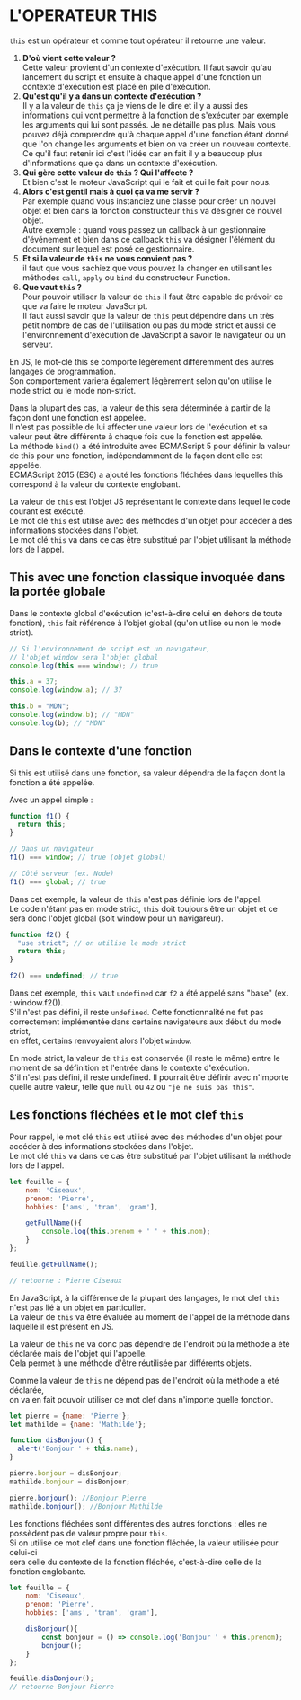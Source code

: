 # L'OPERATEUR THIS

`this` est un opérateur et comme tout opérateur il retourne une valeur.
1. **D'où vient cette valeur ?**<br> 
Cette valeur provient d'un contexte d'exécution. Il faut savoir qu'au lancement du script et ensuite à chaque appel d'une fonction un contexte d'exécution est placé en pile d'exécution.
2. **Qu'est qu'il y a dans un contexte d'exécution ?**<br> 
Il y a la valeur de `this` ça je viens de le dire et il y a aussi des informations qui vont permettre à la fonction de s'exécuter par exemple les arguments qui lui sont passés. Je ne détaille pas plus. Mais vous pouvez déjà comprendre qu'à chaque appel d'une fonction étant donné que l'on change les arguments et bien on va créer un nouveau contexte. Ce qu'il faut retenir ici c'est l'idée car en fait il y a beaucoup plus d'informations que ça dans un contexte d'exécution.
3. **Qui gère cette valeur de `this` ? Qui l'affecte ?**<br> 
Et bien c'est le moteur JavaScript qui le fait et qui le fait pour nous.
4. **Alors c'est gentil mais à quoi ça va me servir ?**<br> 
Par exemple quand vous instanciez une classe pour créer un nouvel objet et bien dans la fonction constructeur `this` va désigner ce nouvel objet.<br> 
Autre exemple : quand vous passez un callback à un gestionnaire d'événement et bien dans ce callback `this` va désigner l'élément du document sur lequel est posé ce gestionnaire.
5. **Et si la valeur de `this` ne vous convient pas ?**<br>
il faut que vous sachiez que vous pouvez la changer en utilisant les méthodes `call`, `apply` ou `bind` du constructeur Function.
6. **Que vaut `this` ?**<br> 
Pour pouvoir utiliser la valeur de `this` il faut être capable de prévoir ce que va faire le moteur JavaScript.<br>
Il faut aussi savoir que la valeur de `this` peut dépendre dans un très petit nombre de cas de l'utilisation ou pas du mode strict et aussi de l'environnement d'exécution de JavaScript à savoir le navigateur ou un serveur.

En JS, le mot-clé this se comporte légèrement différemment des autres langages de programmation.<br>
Son comportement variera également légèrement selon qu'on utilise le mode strict ou le mode non-strict.<br>

Dans la plupart des cas, la valeur de this sera déterminée à partir de la façon dont une fonction est appelée.<br>
Il n'est pas possible de lui affecter une valeur lors de l'exécution et sa valeur peut être différente à chaque fois que la fonction est appelée.<br>
La méthode `bind()` a été introduite avec ECMAScript 5 pour définir la valeur de this pour une fonction, indépendamment de la façon dont elle est appelée.<br>
ECMAScript 2015 (ES6) a ajouté les fonctions fléchées dans lequelles this correspond à la valeur du contexte englobant.<br>

La valeur de `this` est l'objet JS représentant le contexte dans lequel le code courant est exécuté.<br>
Le mot clé `this` est utilisé avec des méthodes d'un objet pour accéder à des informations stockées dans l'objet.<br>
Le mot clé `this` va dans ce cas être substitué par l'objet utilisant la méthode lors de l'appel.

## This avec une fonction classique invoquée dans la portée globale

Dans le contexte global d'exécution (c'est-à-dire celui en dehors de toute fonction), `this` fait référence à l'objet global (qu'on utilise ou non le mode strict).

```Javascript
// Si l'environnement de script est un navigateur,
// l'objet window sera l'objet global
console.log(this === window); // true

this.a = 37;
console.log(window.a); // 37

this.b = "MDN";
console.log(window.b); // "MDN"
console.log(b); // "MDN"
```

## Dans le contexte d'une fonction

Si this est utilisé dans une fonction, sa valeur dépendra de la façon dont la fonction a été appelée.

Avec un appel simple :
```Javascript
function f1() {
  return this;
}

// Dans un navigateur
f1() === window; // true (objet global)

// Côté serveur (ex. Node)
f1() === global; // true
```

Dans cet exemple, la valeur de `this` n'est pas définie lors de l'appel.<br>
Le code n'étant pas en mode strict, `this` doit toujours être un objet et ce sera donc l'objet global (soit window pour un navigareur).<br>

```Javascript
function f2() {
  "use strict"; // on utilise le mode strict
  return this;
}

f2() === undefined; // true
```
Dans cet exemple, `this` vaut `undefined` car `f2` a été appelé sans "base" (ex. : window.f2()).<br>
S'il n'est pas défini, il reste `undefined`. Cette fonctionnalité ne fut pas correctement implémentée dans certains navigateurs aux début du mode strict,<br>
en effet, certains renvoyaient alors l'objet `window`.

En mode strict, la valeur de `this` est conservée (il reste le même) entre le moment de sa définition et l'entrée dans le contexte d'exécution.<br>
S'il n'est pas défini, il reste undefined. Il pourrait être définir avec n'importe quelle autre valeur, telle que `null` ou `42` ou `"je ne suis pas this"`.

## Les fonctions fléchées et le mot clef `this`

Pour rappel, le mot clé `this` est utilisé avec des méthodes d'un objet pour accéder à des informations stockées dans l'objet.<br>
Le mot clé `this` va dans ce cas être substitué par l'objet utilisant la méthode lors de l'appel.

```javascript
let feuille = {
    nom: 'Ciseaux',
    prenom: 'Pierre',
    hobbies: ['ams', 'tram', 'gram'],

    getFullName(){
        console.log(this.prenom + ' ' + this.nom);
    }
};

feuille.getFullName();

// retourne : Pierre Ciseaux
```

En JavaScript, à la différence de la plupart des langages, le mot clef `this` n'est pas lié à un objet en particulier.<br>
La valeur de `this` va être évaluée au moment de l'appel de la méthode dans laquelle il est présent en JS.

La valeur de `this` ne va donc pas dépendre de l'endroit où la méthode a été déclarée mais de l'objet qui l'appelle.<br>
Cela permet à une méthode d'être réutilisée par différents objets.

Comme la valeur de `this` ne dépend pas de l'endroit où la méthode a été déclarée,<br> 
on va en fait pouvoir utiliser ce mot clef dans n'importe quelle fonction.

```javascript
let pierre = {name: 'Pierre'};
let mathilde = {name: 'Mathilde'};

function disBonjour() {
  alert('Bonjour ' + this.name);
}

pierre.bonjour = disBonjour;
mathilde.bonjour = disBonjour;

pierre.bonjour(); //Bonjour Pierre
mathilde.bonjour(); //Bonjour Mathilde
```

Les fonctions fléchées sont différentes des autres fonctions : elles ne possèdent pas de valeur propre pour `this`.<br>
Si on utilise ce mot clef dans une fonction fléchée, la valeur utilisée pour celui-ci<br> 
sera celle du contexte de la fonction fléchée, c'est-à-dire celle de la fonction englobante.
```javascript
let feuille = {
    nom: 'Ciseaux',
    prenom: 'Pierre',
    hobbies: ['ams', 'tram', 'gram'],

    disBonjour(){
        const bonjour = () => console.log('Bonjour ' + this.prenom);
        bonjour();
    }
};

feuille.disBonjour();
// retourne Bonjour Pierre
```